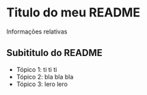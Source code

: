 # Titulo do meu README

Informações relativas

## Subititulo do README

- Tópico 1: ti ti ti
- Tópico 2: bla bla bla
- Tópico 3: lero lero